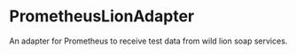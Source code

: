 # PrometheusLionAdapter
An adapter for Prometheus to receive test data from wild lion soap services.
